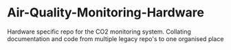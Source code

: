 # Air-Quality-Monitoring-Hardware
Hardware specific repo for the CO2 monitoring system. Collating documentation and code from multiple legacy repo's to one organised place
